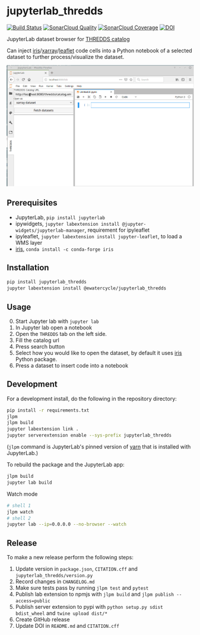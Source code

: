 # jupyterlab_thredds

[![Build Status](https://travis-ci.org/eWaterCycle/jupyterlab_thredds.svg?branch=master)](https://travis-ci.org/eWaterCycle/jupyterlab_thredds)
[![SonarCloud Quality](https://sonarcloud.io/api/project_badges/measure?project=jupyterlab_thredds&metric=alert_status)](https://sonarcloud.io/dashboard?id=jupyterlab_thredds)
[![SonarCloud Coverage](https://sonarcloud.io/api/project_badges/measure?project=jupyterlab_thredds&metric=coverage)](https://sonarcloud.io/component_measures?id=jupyterlab_thredds&metric=coverage)
[![DOI](https://zenodo.org/badge/DOI/10.5281/zenodo.1241006.svg)](https://doi.org/10.5281/zenodo.1241006)

JupyterLab dataset browser for [THREDDS catalog](https://www.unidata.ucar.edu/software/thredds/v4.6/tds/catalog/index.html)

Can inject [iris](http://scitools.org.uk/iris/docs/latest/index.html)/[xarray](https://xarray.pydata.org)/[leaflet](https://github.com/jupyter-widgets/ipyleaflet) code cells into a Python notebook of a selected dataset to further process/visualize the dataset.

![screenshot](https://github.com/eWaterCycle/jupyterlab_thredds/blob/master/jupyterlab_thredds.gif "Screenshot")

## Prerequisites

* JupyterLab, `pip install jupyterlab`
* ipywidgets, `jupyter labextension install @jupyter-widgets/jupyterlab-manager`, requirement for ipyleaflet
* ipyleaflet, `jupyter labextension install jupyter-leaflet`, to load a WMS layer
* [iris](http://scitools.org.uk/iris/docs/latest/index.html), `conda install -c conda-forge iris`

## Installation

```bash
pip install jupyterlab_thredds
jupyter labextension install @ewatercycle/jupyterlab_thredds
```

## Usage

0. Start Jupyter lab with `jupyter lab`
1. In Jupyter lab open a notebook
2. Open the `THREDDS` tab on the left side.
3. Fill the catalog url
4. Press search button
5. Select how you would like to open the dataset, by default it uses [iris](http://scitools.org.uk/iris/docs/latest/index.html) Python package.
6. Press a dataset to insert code into a notebook

## Development

For a development install, do the following in the repository directory:

```bash
pip install -r requirements.txt
jlpm
jlpm build
jupyter labextension link .
jupyter serverextension enable --sys-prefix jupyterlab_thredds
```
(`jlpm` command is JupyterLab's pinned version of [yarn](https://yarnpkg.com/) that is installed with JupyterLab.)

To rebuild the package and the JupyterLab app:

```bash
jlpm build
jupyter lab build
```

Watch mode
```bash
# shell 1
jlpm watch
# shell 2
jupyter lab --ip=0.0.0.0 --no-browser --watch
```

## Release

To make a new release perform the following steps:
1. Update version in `package.json`, `CITATION.cff` and `jupyterlab_thredds/version.py`
2. Record changes in `CHANGELOG.md`
3. Make sure tests pass by running `jlpm test` and `pytest`
4. Publish lab extension to npmjs with `jlpm build` and `jlpm publish --access=public`
5. Publish server extension to pypi with `python setup.py sdist bdist_wheel` and `twine upload dist/*`
6. Create GitHub release
7. Update DOI in `README.md` and `CITATION.cff`
